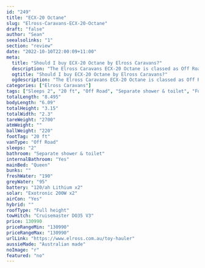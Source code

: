 ```yaml
---
id: "249"
title: "ECX-20 Octane"
slug: "Elross-Caravans-ECX-20-Octane"
draft: "false"
author: "Sean"
seealsolinks: "1"
section: "review"
date: "2022-10-10T22:00:09+11:00"
meta:
  title: "Should I buy ECX-20 Octane by Elross Caravans?"
  description: "The Elross Caravans ECX-20 Octane is classed as Off Road, and sleeps 2 people. It is Australian made and comes in at 20 ft. It generally has Separate shower & toilet."
  ogtitle: "Should I buy ECX-20 Octane by Elross Caravans?"
  ogdescription: "The Elross Caravans ECX-20 Octane is classed as Off Road, and sleeps 2 people. It is Australian made and comes in at 20 ft. It generally has Separate shower & toilet."
categories: ["Elross Caravans"]
tags: ["Sleeps 2", "20 ft", "Off Road", "Separate shower & toilet", "Full height", "Over 100k", "Australian made"]
totalLength: "8.495"
bodyLength: "6.09"
totalHeight: "3.15"
totalWidth: "2.3"
tareWeight: "2700"
atmWeight: ""
ballWeight: "220"
footTag: "20 ft"
vanType: "Off Road"
sleeps: "2"
bathroom: "Separate shower & toilet"
internalBathroom: "Yes"
mainBed: "Queen"
bunks: ""
freshWater: "190"
greyWater: "95"
battery: "120/ah Lithium x2"
solar: "Exotronic 200W x2"
airCon: "Yes"
hybrid: ""
roofType: "Full height"
towHitch: "Cruisemaster DO35 V3"
price: 130990
priceRangeMin: "130990"
priceRangeMax: "130990"
urlLink: "https://www.elross.com.au/toy-hauler"
aussieMade: "Australian made"
noImage: "r"
featured: "no"
---
```

